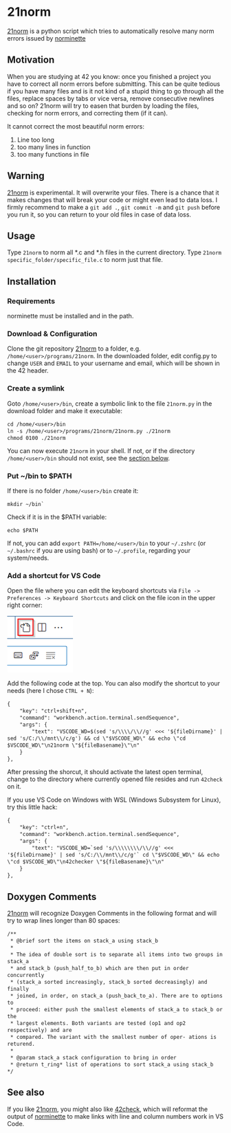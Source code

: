 21norm
=======

[21norm](http://github.com/baschni/21norm) is a python script which tries to automatically resolve many norm errors issued by [norminette](https://github.com/42School/norminette)

## Motivation

When you are studying at 42 you know: once you finished a project you have to correct all norm errors before submitting. This can be quite tedious if you have many files and is it not kind of a stupid thing to go through all the files, replace spaces by tabs or vice versa, remove consecutive newlines and so on?
21norm will try to easen that burden by loading the files, checking for norm errors, and correcting them (if it can).

It cannot correct the most beautiful norm errors:
1. Line too long
2. too many lines in function
3. too many functions in file

## Warning

[21norm](http://github.com/baschni/21norm) is experimental. It will overwrite your files. There is a chance that it makes changes that will break your code or might even lead to data loss.
I firmly recommend to make a `git add .`, `git commit -m` and `git push` before you run it, so you can return to your old files in case of data loss.

## Usage

Type `21norm` to norm all *.c and *.h files in the current directory. Type `21norm specific_folder/specific_file.c` to norm just that file.

## Installation

### Requirements

norminette must be installed and in the path.

### Download & Configuration

Clone the git repository [21norm](http://github.com/baschni/21norm) to a folder, e.g. `/home/<user>/programs/21norm`. In the downloaded folder, edit config.py to change `USER` and `EMAIL` to your username and email, which will be shown in the 42 header.

### Create a symlink

Goto `/home/<user>/bin`, create a symbolic link to the file `21norm.py` in the download folder and make it executable:

```
cd /home/<user>/bin
ln -s /home/<user>/programs/21norm/21norm.py ./21norm
chmod 0100 ./21norm
```

You can now execute `21norm` in your shell. If not, or if the directory `/home/<user>/bin` should not exist, see the [section below](#put-bin-to-path).

### Put ~/bin to $PATH

If there is no folder `/home/<user>/bin` create it:
```
mkdir ~/bin`
```
Check if it is  in the $PATH variable:
```
echo $PATH
```
If not, you can add `export PATH=/home/<user>/bin` to your `~/.zshrc` (or `~/.bashrc` if you are using bash) or to `~/.profile`, regarding your system/needs.

### Add a shortcut for VS Code

Open the file where you can edit the keyboard shortcuts via `File -> Preferences -> Keyboard Shortcuts` and click on the file icon in the upper right corner:

![Button to open Keyboard Shorcuts file in VS Code](README/VSCode_Edit_Keyboard_Shortcuts_File.png)

Add the following code at the top. You can also modify the shortcut to your needs (here I chose `CTRL + N`):
```
{
	"key": "ctrl+shift+n",
	"command": "workbench.action.terminal.sendSequence",
	"args": {
		"text": "VSCODE_WD=$(sed 's/\\\\/\\//g' <<< '${fileDirname}' | sed 's/C:/\\/mnt\\/c/g') && cd \"$VSCODE_WD\" && echo \"cd $VSCODE_WD\"\n21norm \"${fileBasename}\"\n"
	}
},
```
After pressing the shorcut, it should activate the latest open terminal, change to the directory where currently opened file resides and run `42check` on it.

If you use VS Code on Windows with WSL (Windows Subsystem for Linux), try this little hack:
```
{
	"key": "ctrl+n",
	"command": "workbench.action.terminal.sendSequence",
	"args": {
		"text": "VSCODE_WD=`sed 's/\\\\\\\\/\\//g' <<< '${fileDirname}' | sed 's/C:/\\/mnt\\/c/g'` cd \"$VSCODE_WD\" && echo \"cd $VSCODE_WD\"\n42checker \"${fileBasename}\"\n"
	}
},
```

## Doxygen Comments
[21norm](http://github.com/baschni/21norm) will recognize Doxygen Comments in the following format and will try to wrap lines longer than 80 spaces:
```
/**
 * @brief sort the items on stack_a using stack_b
 * 
 * The idea of double sort is to separate all items into two groups in stack_a
 * and stack_b (push_half_to_b) which are then put in order concurrently
 * (stack_a sorted increasingly, stack_b sorted decreasingly) and finally
 * joined, in order, on stack_a (push_back_to_a). There are to options to
 * proceed: either push the smallest elements of stack_a to stack_b or the
 * largest elements. Both variants are tested (op1 and op2 respectively) and are
 * compared. The variant with the smallest number of oper- ations is returend.
 * 
 * @param stack_a stack configuration to bring in order
 * @return t_ring* list of operations to sort stack_a using stack_b
*/
```

## See also

If you like [21norm](http://github.com/baschni/21norm), you might also like [42check](http://github.com/baschni/42check), which will reformat the output of [norminette](https://github.com/42School/norminette) to make links with line and column numbers work in VS Code.